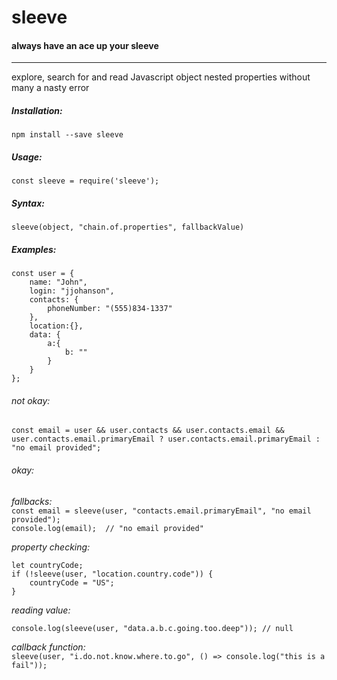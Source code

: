 # sleeve

#### always have an ace up your sleeve
----
explore, search for and read Javascript object nested properties without many a nasty error

##### Installation:
`npm install --save sleeve`

##### Usage:
`const sleeve = require('sleeve');`

##### Syntax:
`sleeve(object, "chain.of.properties", fallbackValue)`
##### Examples:

```
const user = {
    name: "John",
    login: "jjohanson",
    contacts: {
        phoneNumber: "(555)834-1337"
    },
    location:{},
    data: {
        a:{
            b: ""
        }
    }
};
```

###### not okay:
`const email = user && user.contacts && user.contacts.email && user.contacts.email.primaryEmail ? user.contacts.email.primaryEmail : "no email provided";`   
###### okay:
_fallbacks:_  
`const email = sleeve(user, "contacts.email.primaryEmail", "no email provided");`   
`console.log(email);  // "no email provided"`   

_property checking:_
```
let countryCode;
if (!sleeve(user, "location.country.code")) {
    countryCode = "US";
}
```

_reading value:_

`console.log(sleeve(user, "data.a.b.c.going.too.deep")); // null`   

_callback function:_   
`sleeve(user, "i.do.not.know.where.to.go", () => console.log("this is a fail"));`

